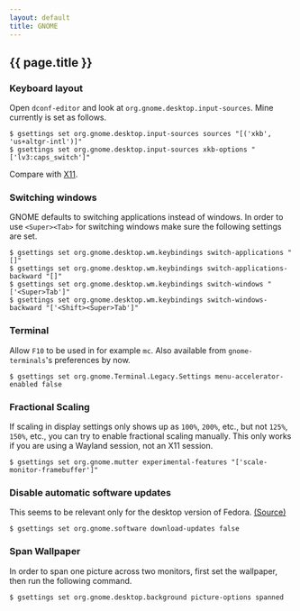 ```yaml
---
layout: default
title: GNOME
---
```


## {{ page.title }}

### Keyboard layout

Open `dconf-editor` and look at `org.gnome.desktop.input-sources`. Mine
currently is set as follows.

    $ gsettings set org.gnome.desktop.input-sources sources "[('xkb', 'us+altgr-intl')]"
    $ gsettings set org.gnome.desktop.input-sources xkb-options "['lv3:caps_switch']"

Compare with [X11](/notes/x11/).

### Switching windows

GNOME defaults to switching applications instead of windows.
In order to use `<Super><Tab>` for switching windows make sure the following
settings are set.

    $ gsettings set org.gnome.desktop.wm.keybindings switch-applications "[]"
    $ gsettings set org.gnome.desktop.wm.keybindings switch-applications-backward "[]"
    $ gsettings set org.gnome.desktop.wm.keybindings switch-windows "['<Super>Tab']"
    $ gsettings set org.gnome.desktop.wm.keybindings switch-windows-backward "['<Shift><Super>Tab']"

### Terminal

Allow `F10` to be used in for example `mc`.
Also available from `gnome-terminals`'s preferences by now.

    $ gsettings set org.gnome.Terminal.Legacy.Settings menu-accelerator-enabled false

### Fractional Scaling

If scaling in display settings only shows up as `100%`, `200%`, etc., but not
`125%`, `150%`, etc., you can try to enable fractional scaling manually.
This only works if you are using a Wayland session, not an X11 session.

    $ gsettings set org.gnome.mutter experimental-features "['scale-monitor-framebuffer']"

### Disable automatic software updates

This seems to be relevant only for the desktop version of Fedora.
[(Source)](http://vfamilyserver.org/blog/2014/11/disable-background-updates-on-fedora-21-gnome-3-14/)

    $ gsettings set org.gnome.software download-updates false

### Span Wallpaper

In order to span one picture across two monitors, first set the wallpaper, then
run the following command.

    $ gsettings set org.gnome.desktop.background picture-options spanned
